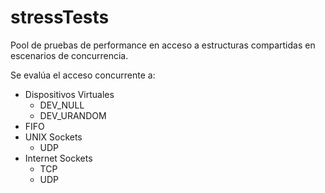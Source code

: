 stressTests
===========

Pool de pruebas de performance en acceso a estructuras compartidas en escenarios de concurrencia.

Se evalúa el acceso concurrente a:

- Dispositivos Virtuales
	- DEV_NULL
	- DEV_URANDOM
- FIFO
- UNIX Sockets
	- UDP
- Internet Sockets
	- TCP
	- UDP